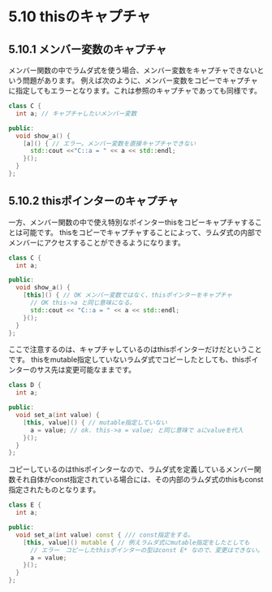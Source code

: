 # 5.10 thisのキャプチャ

## 5.10.1 メンバー変数のキャプチャ
メンバー関数の中でラムダ式を使う場合、メンバー変数をキャプチャできないという問題があります。
例えば次のように、メンバー変数をコピーでキャプチャに指定してもエラーとなります。これは参照のキャプチャであっても同様です。

```C++
class C {
  int a; // キャプチャしたいメンバー変数

public:
  void show_a() {
    [a]() { // エラー。メンバー変数を直接キャプチャできない
      std::cout <<"C::a = " << a << std::endl;
    }();
  }
};
```

## 5.10.2 thisポインターのキャプチャ
一方、メンバー関数の中で使え特別なポインターthisをコピーキャプチャすることは可能です。
thisをコピーでキャプチャすることによって、ラムダ式の内部でメンバーにアクセスすることができるようになります。

```C++
class C {
  int a;

public:
  void show_a() {
    [this]() { // OK メンバー変数ではなく、thisポインターをキャプチャ
      // OK this->a と同じ意味になる。
      std::cout << "C::a = " << a << std::endl;
    }();
  }
};
```

ここで注意するのは、キャプチャしているのはthisポインターだけだということです。
thisをmutable指定していないラムダ式でコピーしたとしても、thisポインターのサス先は変更可能なままです。
```C++
class D {
  int a;

public:
  void set_a(int value) {
    [this, value]() { // mutable指定していない
      a = value; // ok. this->a = value; と同じ意味で aにvalueを代入
    }();
  }
};
```

コピーしているのはthisポインターなので、ラムダ式を定義しているメンバー関数それ自体がconst指定されている場合には、その内部のラムダ式のthisもconst指定されたものとなります。

```C++
class E {
  int a; 

public:
  void set_a(int value) const { /// const指定をする。
    [this, value]() mutable { // 例えラムダ式にmutable指定をしたとしても
      // エラー　コピーしたthisポインターの型はconst E* なので、変更はできない。
      a = value;
    }();
  }
};
```